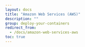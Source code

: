 ```yaml
---
layout: docs
title: "Amazon Web Services (AWS)"
description: ""
group: deploy-your-containers
redirect_from:
  - /docs/amazon-web-services-aws
toc: true
---
```

